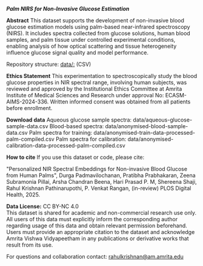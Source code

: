 *__Palm NIRS for Non‑Invasive Glucose Estimation__*

**Abstract**
This dataset supports the development of non-invasive blood glucose estimation models using palm-based near-infrared spectroscopy (NIRS). It includes spectra collected from glucose solutions, human blood samples, and palm tissue under controlled experimental conditions, enabling analysis of how optical scattering and tissue heterogeneity influence glucose signal quality and model performance.

Repository structure:
[data/:](https://github.com/pprahul/awnahealthcare.github.io/tree/main/data) (CSV) 

**Ethics Statement**
This experimentation to spectroscopically study the blood glucose properties in NIR spectral range, involving human subjects, was reviewed and approved by the
Institutional Ethics Committee at Amrita Institute of Medical Sciences and Research under approval No: ECASM-AIMS-2024-336. Written informed consent was obtained
from all patients before enrollment.

**Download data**
Aqueous glucose sample spectra: data/aqueous-glucose-sample-data.csv
Blood-based spectra: data/anonymised-blood-sample-data.csv
Palm spectra for training: data/anonymised-train-data-processed-palm-compiled.csv
Palm spectra for calibration: data/anonymised-calibration-data-processed-palm-compiled.csv

**How to cite**
If you use this dataset or code, please cite:

"Personalized NIR Spectral Embeddings for Non-invasive Blood Glucose from Human Palms", Durga Padmavilochanan, Pratibha Prabhakaran, Zeena Subramonia Pillai, Arsha
Chandran Beena, Hari Prasad P. M, Shereena Shaji, Rahul Krishnan Pathinarupothi, P. Venkat Rangan, (in-review) PLOS Digital Health, 2025.

**Data License:** CC BY-NC 4.0  
This dataset is shared for academic and non-commercial research use only.  
All users of this data must explicitly inform the corresponding author regarding usage of this data and obtain relevant permission beforehand. Users must provide an appropriate citation to the dataset and acknowledge Amrita Vishwa Vidyapeetham in any publications or derivative works that result from its use. 

For questions and collaboration contact: rahulkrishnan@am.amrita.edu
